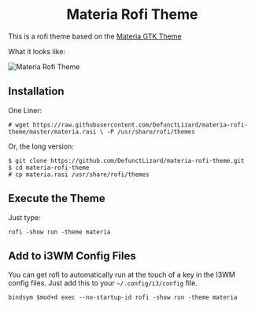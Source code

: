 <h1 align="center">Materia Rofi Theme</h1>

This is a rofi theme based on the [Materia GTK Theme](https://github.com/nana-4/materia-theme)

What it looks like:

![Materia Rofi Theme](https://i.imgur.com/V4DQyiE.png)

## Installation

One Liner:

```
# wget https://raw.githubusercontent.com/DefunctLizard/materia-rofi-theme/master/materia.rasi \ -P /usr/share/rofi/themes
```

Or, the long version:

```
$ git clone https://github.com/DefunctLizard/materia-rofi-theme.git
$ cd materia-rofi-theme
# cp materia.rasi /usr/share/rofi/themes
```

## Execute the Theme

Just type:
```
rofi -show run -theme materia
```

## Add to i3WM Config Files

You can get rofi to automatically run at the touch of a key in the I3WM config files. Just add this to your `~/.config/i3/config` file.

```
bindsym $mod+d exec --no-startup-id rofi -show run -theme materia
```
